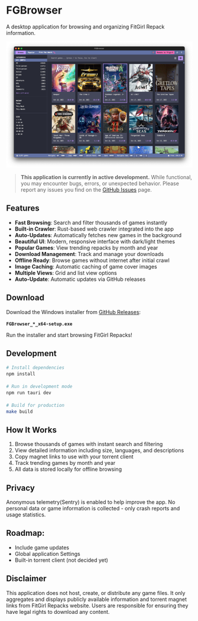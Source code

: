 # FGBrowser

A desktop application for browsing and organizing FitGirl Repack information.

![FGBrowser](.github/assets/FGBrowser-03.png)

> **This application is currently in active development.** While functional, you may encounter bugs, errors, or unexpected behavior. Please report any issues you find on the [GitHub Issues](https://github.com/nodtOx/FGBrowser/issues) page.

## Features

- **Fast Browsing**: Search and filter thousands of games instantly
- **Built-in Crawler**: Rust-based web crawler integrated into the app
- **Auto-Updates**: Automatically fetches new games in the background
- **Beautiful UI**: Modern, responsive interface with dark/light themes
- **Popular Games**: View trending repacks by month and year
- **Download Management**: Track and manage your downloads
- **Offline Ready**: Browse games without internet after initial crawl
- **Image Caching**: Automatic caching of game cover images
- **Multiple Views**: Grid and list view options
- **Auto-Update**: Automatic updates via GitHub releases

## Download

Download the Windows installer from [GitHub Releases](https://github.com/nodtOx/FGBrowser/releases):

**`FGBrowser_*_x64-setup.exe`**

Run the installer and start browsing FitGirl Repacks!

## Development

```bash
# Install dependencies
npm install

# Run in development mode
npm run tauri dev

# Build for production
make build
```

## How It Works

1. Browse thousands of games with instant search and filtering
2. View detailed information including size, languages, and descriptions
3. Copy magnet links to use with your torrent client
4. Track trending games by month and year
5. All data is stored locally for offline browsing

## Privacy

Anonymous telemetry(Sentry) is enabled to help improve the app. No personal data or game information is collected - only crash reports and usage statistics.

## Roadmap:

- Include game updates
- Global application Settings
- Built-in torrent client (not decided yet)

## Disclaimer

This application does not host, create, or distribute any game files. It only aggregates and displays publicly available information and torrent magnet links from FitGirl Repacks website. Users are responsible for ensuring they have legal rights to download any content.

